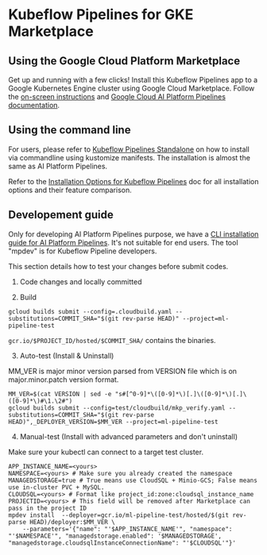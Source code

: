 # Kubeflow Pipelines for GKE Marketplace

## <a name="using-install-platform-console"></a>Using the Google Cloud Platform Marketplace

Get up and running with a few clicks! Install this Kubeflow Pipelines app to a
Google Kubernetes Engine cluster using Google Cloud Marketplace. Follow the
[on-screen instructions](https://console.cloud.google.com/marketplace/details/google-cloud-ai-platform/kubeflow-pipelines) and [Google Cloud AI Platform Pipelines documentation](https://cloud.google.com/ai-platform/pipelines/docs).

## <a name="using-install-command-line"></a>Using the command line

For users, please refer to [Kubeflow Pipelines Standalone](https://www.kubeflow.org/docs/pipelines/installation/standalone-deployment/) on how to install via commandline using kustomize manifests. The installation is almost the same as AI Platform Pipelines.

Refer to the [Installation Options for Kubeflow Pipelines](https://www.kubeflow.org/docs/pipelines/installation/overview/) doc for all installation options and their feature comparison.

## Developement guide

Only for developing AI Platform Pipelines purpose, we have a [CLI installation guide for AI Platform Pipelines](cli.md). It's not suitable for end users. The tool "mpdev" is for Kubeflow Pipeline developers.

This section details how to test your changes before submit codes.

1. Code changes and locally committed

2. Build

```
gcloud builds submit --config=.cloudbuild.yaml --substitutions=COMMIT_SHA="$(git rev-parse HEAD)" --project=ml-pipeline-test
```

`gcr.io/$PROJECT_ID/hosted/$COMMIT_SHA/` contains the binaries.

3. Auto-test (Install & Uninstall)

MM_VER is major minor version parsed from VERSION file which is on major.minor.patch version format.

```
MM_VER=$(cat VERSION | sed -e "s#[^0-9]*\([0-9]*\)[.]\([0-9]*\)[.]\([0-9]*\)#\1.\2#")
gcloud builds submit --config=test/cloudbuild/mkp_verify.yaml --substitutions=COMMIT_SHA="$(git rev-parse HEAD)",_DEPLOYER_VERSION=$MM_VER --project=ml-pipeline-test
```

4. Manual-test (Install with advanced parameters and don't uninstall)

Make sure your kubectl can connect to a target test cluster.

```shell
APP_INSTANCE_NAME=<yours>
NAMESPACE=<yours> # Make sure you already created the namespace
MANAGEDSTORAGE=true # True means use CloudSQL + Minio-GCS; False means use in-cluster PVC + MySQL.
CLOUDSQL=<yours> # Format like project_id:zone:cloudsql_instance_name
PROJECTID=<yours> # This field will be removed after Marketplace can pass in the project ID
mpdev install  --deployer=gcr.io/ml-pipeline-test/hosted/$(git rev-parse HEAD)/deployer:$MM_VER \
    --parameters='{"name": "'$APP_INSTANCE_NAME'", "namespace": "'$NAMESPACE'", "managedstorage.enabled": '$MANAGEDSTORAGE', "managedstorage.cloudsqlInstanceConnectionName": "'$CLOUDSQL'"}'
```
